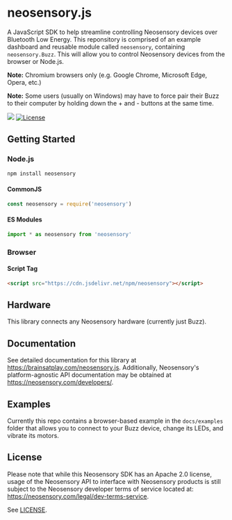 # neosensory.js
A JavaScript SDK to help streamline controlling Neosensory devices over Bluetooth Low Energy. This reponsitory is comprised of an example dashboard and reusable module called `neosensory`, containing `neosensory.Buzz`. This will allow you to control Neosensory devices from the browser or Node.js.

**Note:** Chromium browsers only (e.g. Google Chrome, Microsoft Edge, Opera, etc.)

**Note:** Some users (usually on Windows) may have to force pair their Buzz to their computer by holding down the + and - buttons at the same time.


[![](https://img.shields.io/badge/github-source_code-blue.svg?logo=github&logoColor=white)](https://github.com/brainsatplay/neosensory.js)
[![License](https://img.shields.io/badge/License-Apache%202.0-yellow.svg)](https://opensource.org/licenses/Apache-2.0)

## Getting Started
### Node.js
```bash
npm install neosensory
``` 

#### CommonJS
```javascript
const neosensory = require('neosensory')
``` 

#### ES Modules
```javascript
import * as neosensory from 'neosensory'
```

### Browser
#### Script Tag
```html
<script src="https://cdn.jsdelivr.net/npm/neosensory"></script>
```

## Hardware

This library connects any Neosensory hardware (currently just Buzz).

## Documentation

See detailed documentation for this library at https://brainsatplay.com/neosensory.js. Additionally, Neosensory's platform-agnostic API documentation may be obtained at https://neosensory.com/developers/.

## Examples

Currently this repo contains a browser-based example in the `docs/examples` folder that allows you to connect to your Buzz device, change its LEDs, and vibrate its motors.

## License

Please note that while this Neosensory SDK has an Apache 2.0 license,  usage of the Neosensory API to interface with Neosensory products is  still  subject to the Neosensory developer terms of service located at: https://neosensory.com/legal/dev-terms-service.

See [LICENSE](https://github.com/brainsatplay/neosensory.js/blob/main/LICENSE).
